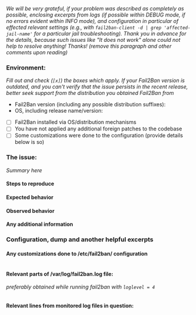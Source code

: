 _We will be very grateful, if your problem was described as completely as possible,
enclosing excerpts from logs (if possible within DEBUG mode, if no errors evident
within INFO mode), and configuration in particular of effected relevant settings
(e.g., with ` fail2ban-client -d | grep 'affected-jail-name' ` for a particular
jail troubleshooting).
Thank you in advance for the details, because such issues like "It does not work" 
alone could not help to resolve anything!
Thanks! (remove this paragraph and other comments upon reading)_

### Environment:

_Fill out and check (`[x]`) the boxes which apply. If your Fail2Ban version is outdated, 
and you can't verify that the issue persists in the recent release, better seek support 
from the distribution you obtained Fail2Ban from_

- Fail2Ban version (including any possible distribution suffixes):
- OS, including release name/version: 
- [ ] Fail2Ban installed via OS/distribution mechanisms
- [ ] You have not applied any additional foreign patches to the codebase
- [ ] Some customizations were done to the configuration (provide details below is so)

### The issue:

_Summary here_

#### Steps to reproduce

#### Expected behavior

#### Observed behavior

#### Any additional information

### Configuration, dump and another helpful excerpts

#### Any customizations done to /etc/fail2ban/ configuration
```
```

#### Relevant parts of /var/log/fail2ban.log file:
_preferably obtained while running fail2ban with `loglevel = 4`_

```
```

#### Relevant lines from monitored log files in question:

```
```